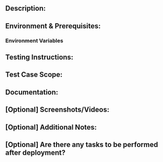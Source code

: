 ## Description:
<!-- Description of the goal and, if applicable, how it was achieved. Try to keep it brief. -->

## Environment & Prerequisites:

### Environment Variables
<!--
- `QUEUE_CONNECTION=database`
-->

<!-- Add any additional prerequisites under this comment if necessary. -->

## Testing Instructions:
<!-- Provide a step-by-step guide on how to test the changes introduced by this pull request. -->
<!-- * `herd php artisan migrate:fresh --seed` -->

## Test Case Scope:
<!-- Briefly describe the scope of your test cases and which areas are deliberately not covered. -->

## Documentation:
<!-- Briefly describe any documentation that needs to be updated or adjusted. -->

## [Optional] Screenshots/Videos:
<!-- Any screenshots or videos for visual changes or as help to reproduce a situation. -->

## [Optional] Additional Notes:
<!-- Was anything modified that might have side effects? Or something unrelated to this pull request? Mention it here. -->

## [Optional] Are there any tasks to be performed after deployment?
<!-- Any changes to the environment file, commands to be executed, etc. -->
